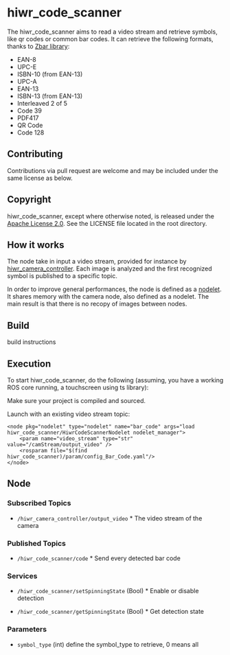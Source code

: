 hiwr\_code\_scanner
===============================================

The hiwr\_code\_scanner aims to read a video stream and retrieve symbols, like qr codes or common bar codes. It can retrieve the following formats, thanks to [Zbar library](http://zbar.sourceforge.net/):

* EAN-8             
* UPC-E               
* ISBN-10 (from EAN-13)
* UPC-A               
* EAN-13              
* ISBN-13 (from EAN-13)
* Interleaved 2 of 5
* Code 39          
* PDF417               
* QR Code             
* Code 128

Contributing
----------------------

Contributions via pull request are welcome and may be included under the
same license as below.

Copyright
----------------------

hiwr\_code\_scanner, except where otherwise noted, is released under the
[Apache License 2.0](http://www.apache.org/licenses/LICENSE-2.0.html).
See the LICENSE file located in the root directory.

How it works
----------------------

The node take in input a video stream, provided for instance by [hiwr_camera_controller](http://hiwr_camera_controller_page.com). Each image is analyzed and the first recognized symbol is published to a specific topic.

In order to improve general performances, the node is defined as a [nodelet](http://wiki.ros.org/nodelet). It shares memory with the camera node, also defined as a nodelet. The main result is that there is no recopy of images between nodes.

Build
----------------------
build instructions

Execution
----------------------

To start hiwr_code_scanner, do the following (assuming, you
have a working ROS core running, a touchscreen using ts library):

Make sure  your project is compiled and sourced.

Launch with an existing video stream topic:

    <node pkg="nodelet" type="nodelet" name="bar_code" args="load hiwr_code_scanner/HiwrCodeScannerNodelet nodelet_manager">
        <param name="video_stream" type="str" value="/camStream/output_video" />
        <rosparam file="$(find hiwr_code_scanner)/param/config_Bar_Code.yaml"/>
    </node>

Node
----------------------

### Subscribed Topics

- `/hiwr_camera_controller/output_video`
 	  * The video stream of the camera


### Published Topics

- `/hiwr_code_scanner/code`
	  * Send every detected bar code


### Services

- `/hiwr_code_scanner/setSpinningState` (Bool)
	  * Enable or disable detection

- `/hiwr_code_scanner/getSpinningState` (Bool)
	  * Get detection state

### Parameters

- `symbol_type` (int)
	  define the symbol_type to retrieve, 0 means all
